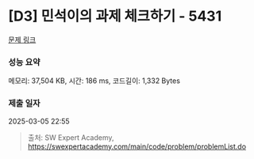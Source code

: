 # [D3] 민석이의 과제 체크하기 - 5431 

[문제 링크](https://swexpertacademy.com/main/code/problem/problemDetail.do?contestProbId=AWVl3rWKDBYDFAXm) 

### 성능 요약

메모리: 37,504 KB, 시간: 186 ms, 코드길이: 1,332 Bytes

### 제출 일자

2025-03-05 22:55



> 출처: SW Expert Academy, https://swexpertacademy.com/main/code/problem/problemList.do